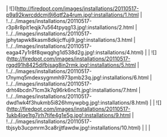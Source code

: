 | ![](http://firedpot.com/images/installations/20110517-p9a92kwrcddcmj9i6qtf2a4rum.jpg!:installations/1.html | !../../images/installations/20110517-r3p8r8pit1eqjk7u564tpyqg13.jpg!:installations/2.html | !../../images/installations/20110517-jphytapwk8kasm8dkijcffuji9.jpg!:installations/3.html | !../../images/installations/20110517-eaga47y1r8f8qwqghg1d538d2g.jpg!:installations/4.html) |
| ![](http://firedpot.com/images/installations/20110517-rgqd91h8425difbjsag8in2rmk.jpg!:installations/5.html | !../../images/installations/20110517-t7nymq5mdexsygmmh973pmb23q.jpg!:installations/6.html | !../../images/installations/20110517-drht4bcdn71cm3k7q96rk6nc1t.jpg!:installations/7.html | !../../images/installations/20110517-dwd1wk4f3hukmb5i826hmywpbg.jpg!:installations/8.html) |
| ![](http://firedpot.com/images/installations/20110517-1ukb4jqe1tg7jrh7tjfe4g1e5g.jpg!:installations/9.html | !../../images/installations/20110517-tbjsyb3ucpmrm3ca8rjjtfawdw.jpg!:installations/10.html) |  |  |
